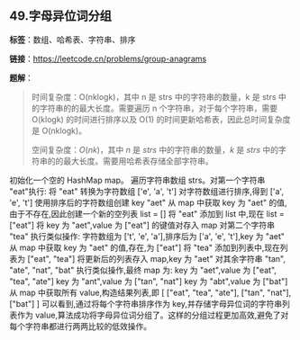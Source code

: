 ## 49.字母异位词分组

**标签**：数组、哈希表、字符串、排序

**链接**：https://leetcode.cn/problems/group-anagrams

**题解**：

> 时间复杂度：O(nklogk)，其中 n 是 strs 中的字符串的数量，k 是 strs 中的字符串的的最大长度。需要遍历 n 个字符串，对于每个字符串，需要 O(klogk) 的时间进行排序以及 O(1) 的时间更新哈希表，因此总时间复杂度是 O(nklogk)。
>
> 空间复杂度：*O*(*nk*)，其中 *n* 是 *strs* 中的字符串的数量，*k* 是 *strs* 中的字符串的的最大长度。需要用哈希表存储全部字符串。

初始化一个空的 HashMap map。
遍历字符串数组 strs。对第一个字符串 "eat"执行:
将 "eat" 转换为字符数组 ['e', 'a', 't']
对字符数组进行排序,得到 ['a', 'e', 't']
使用排序后的字符数组创建 key "aet"
从 map 中获取 key 为 "aet" 的值,由于不存在,因此创建一个新的空列表 list = []
将 "eat" 添加到 list 中,现在 list = ["eat"]
将 key 为 "aet",value 为 ["eat"] 的键值对存入 map
对第二个字符串 "tea" 执行类似操作:
字符数组为 ['t', 'e', 'a'],排序后为 ['a', 'e', 't'],key 为 "aet"
从 map 中获取 key 为 "aet" 的值,存在,为 ["eat"]
将 "tea" 添加到列表中,现在列表为 ["eat", "tea"]
将更新后的列表存入 map,key 为 "aet"
对其余字符串 "tan", "ate", "nat", "bat" 执行类似操作,最终 map 为:
key 为 "aet",value 为 ["eat", "tea", "ate"]
key 为 "ant",value 为 ["tan", "nat"]
key 为 "abt",value 为 ["bat"]
从 map 中获取所有 value,构造结果列表,即 [ ["eat", "tea", "ate"], ["tan", "nat"], ["bat"] ]
可以看到,通过将每个字符串排序作为 key,并存储字母异位词的字符串列表作为 value,算法成功将字母异位词分组了。这样的分组过程更加高效,避免了对每个字符串都进行两两比较的低效操作。